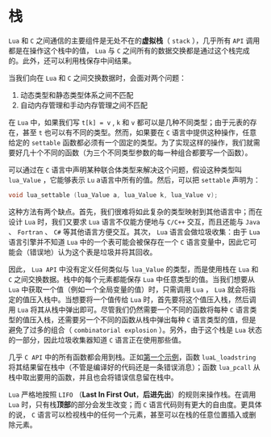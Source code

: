 # 栈

`Lua` 和 `C` 之间通信的主要组件是无处不在的**虚拟栈**（ `stack` ），几乎所有 `API` 调用都是在操作这个栈中的值， `Lua` 与 `C` 之间所有的数据交换都是通过这个栈完成的。此外，还可以利用栈保存中间结果。

当我们向在 `Lua` 和 `C` 之间交换数据时，会面对两个问题：

1. 动态类型和静态类型体系之间不匹配
2. 自动内存管理和手动内存管理之间不匹配

在 `Lua` 中，如果我们写 `t[k] = v` , `k` 和 `v` 都可以是几种不同类型；由于元表的存在，甚至 `t` 也可以有不同的类型。然而，如果要在 `C` 语言中提供这种操作，任意给定的 `settable` 函数都必须有一个固定的类型。为了实现这样的操作，我们就需要好几十个不同的函数（为三个不同类型参数的每一种组合都要写一个函数）。

可以通过在 `C` 语言中声明某种联合体类型来解决这个问题，假设这种类型叫 `lua_Value` ，它能够表示 `Lu` a语言中所有的值。然后，可以把 `settable` 声明为：

```c
void lua_settable (lua_Value a, lua_Value k, lua_Value v);
```

这种方法有两个缺点。首先，我们很难将如此复杂的类型映射到其他语言中；而在设计 `Lua` 时，我们又要求 `Lua` 语言不仅能方便地与 `C/C++` 交互，而且还能与 `Java` 、 `Fortran` 、 `C#` 等其他语言方便交互。其次， `Lua` 语言会做垃圾收集：由于 `Lua` 语言引擎并不知道 `Lua` 中的一个表可能会被保存在一个 `C` 语言变量中，因此它可能会（错误地）认为这个表是垃圾并将其回收。

因此， `Lua API` 中没有定义任何类似与 `lua_Value` 的类型，而是使用栈在 `Lua` 和 `C` 之间交换数据。栈中的每个元素都能保存 `Lua` 中任意类型的值。当我们想要从 `Lua` 中获取一个值（例如一个全局变量的值）时，只需调用 `Lua` ， `Lua` 就会将指定的值压入栈中。当想要将一个值传给 `Lua` 时，首先要将这个值压入栈，然后调用 `Lua` 将其从栈中弹出即可。尽管我们仍然需要一个不同的函数将每种 `C` 语言类型的值压入栈，还需要另一个不同的函数从栈中弹出每种 `C` 语言类型的值，但是避免了过多的组合（ `combinatorial explosion` ）。另外，由于这个栈是 `Lua` 状态的一部分，因此垃圾收集器知道 `C` 语言正在使用那些值。

几乎 `C API` 中的所有函数都会用到栈。正如[第一个示例](../第一个示例/README.md)，函数 `luaL_loadstring` 将其结果留在栈中（不管是编译好的代码还是一条错误消息）；函数 `lua_pcall` 从栈中取出要用的函数，并且也会将错误信息留在栈中。

`Lua` 严格地按照 `LIFO` （**Last In First Out**，**后进先出**）的规则来操作栈。在调用 `Lua` 时，只有栈**顶部**的部分会发生改变；而 `C` 语言代码则有更大的自由度。更具体的说， `C` 语言可以检视栈中的任何一个元素，甚至可以在栈的任意位置插入或删除元素。
